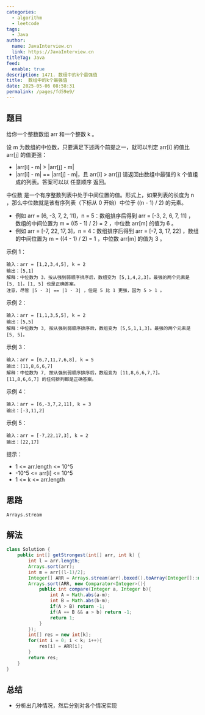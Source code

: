 ```yaml
---
categories: 
  - algorithm
  - leetcode
tags: 
  - Java
author: 
  name: JavaInterview.cn
  link: https://JavaInterview.cn
titleTag: Java
feed: 
  enable: true
description: 1471. 数组中的k个最强值
title:  数组中的k个最强值
date: 2025-05-06 08:58:31
permalink: /pages/fd59e9/
---
```


## 题目

给你一个整数数组 arr 和一个整数 k 。

设 m 为数组的中位数，只要满足下述两个前提之一，就可以判定 arr[i] 的值比 arr[j] 的值更强：

* |arr[i] - m| > |arr[j] - m|
* |arr[i] - m| == |arr[j] - m|，且 arr[i] > arr[j]
请返回由数组中最强的 k 个值组成的列表。答案可以以 任意顺序 返回。

中位数 是一个有序整数列表中处于中间位置的值。形式上，如果列表的长度为 n ，那么中位数就是该有序列表（下标从 0 开始）中位于 ((n - 1) / 2) 的元素。

* 例如 arr = [6, -3, 7, 2, 11]，n = 5：数组排序后得到 arr = [-3, 2, 6, 7, 11] ，数组的中间位置为 m = ((5 - 1) / 2) = 2 ，中位数 arr[m] 的值为 6 。
* 例如 arr = [-7, 22, 17, 3]，n = 4：数组排序后得到 arr = [-7, 3, 17, 22] ，数组的中间位置为 m = ((4 - 1) / 2) = 1 ，中位数 arr[m] 的值为 3 。


示例 1：

    输入：arr = [1,2,3,4,5], k = 2
    输出：[5,1]
    解释：中位数为 3，按从强到弱顺序排序后，数组变为 [5,1,4,2,3]。最强的两个元素是 [5, 1]。[1, 5] 也是正确答案。
    注意，尽管 |5 - 3| == |1 - 3| ，但是 5 比 1 更强，因为 5 > 1 。
示例 2：

    输入：arr = [1,1,3,5,5], k = 2
    输出：[5,5]
    解释：中位数为 3, 按从强到弱顺序排序后，数组变为 [5,5,1,1,3]。最强的两个元素是 [5, 5]。
示例 3：

    输入：arr = [6,7,11,7,6,8], k = 5
    输出：[11,8,6,6,7]
    解释：中位数为 7, 按从强到弱顺序排序后，数组变为 [11,8,6,6,7,7]。
    [11,8,6,6,7] 的任何排列都是正确答案。
示例 4：

    输入：arr = [6,-3,7,2,11], k = 3
    输出：[-3,11,2]
示例 5：

    输入：arr = [-7,22,17,3], k = 2
    输出：[22,17]


提示：

* 1 <= arr.length <= 10^5
* -10^5 <= arr[i] <= 10^5
* 1 <= k <= arr.length

## 思路

    Arrays.stream

## 解法
```java
class Solution {
    public int[] getStrongest(int[] arr, int k) {
        int l = arr.length;
        Arrays.sort(arr);
        int m = arr[(l-1)/2];
        Integer[] ARR = Arrays.stream(arr).boxed().toArray(Integer[]::new);
        Arrays.sort(ARR, new Comparator<Integer>(){
            public int compare(Integer a, Integer b){
                int A = Math.abs(a-m);
                int B = Math.abs(b-m);
                if(A > B) return -1;
                if(A == B && a > b) return -1;
                return 1;
            }
        });
        int[] res = new int[k];
        for(int i = 0; i < k; i++){
            res[i] = ARR[i];
        }
        return res;
    }
}

```

## 总结

- 分析出几种情况，然后分别对各个情况实现 
